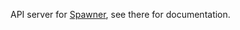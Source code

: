 API server for [Spawner](https://github.com/drifting-in-space/spawner), see there for documentation.